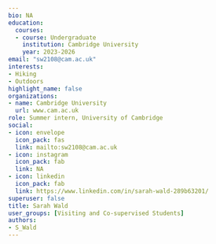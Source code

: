 ```yaml
--- 
bio: NA
education:
  courses:
  - course: Undergraduate
    institution: Cambridge University
    year: 2023-2026
email: "sw2108@cam.ac.uk"
interests:
- Hiking
- Outdoors
highlight_name: false
organizations:
- name: Cambridge University
  url: www.cam.ac.uk
role: Summer intern, University of Cambridge
social:
- icon: envelope
  icon_pack: fas
  link: mailto:sw2108@cam.ac.uk
- icon: instagram
  icon_pack: fab
  link: NA
- icon: linkedin
  icon_pack: fab
  link: https://www.linkedin.com/in/sarah-wald-289b63201/
superuser: false
title: Sarah Wald
user_groups: [Visiting and Co-supervised Students]
authors:
- S_Wald
---
```









